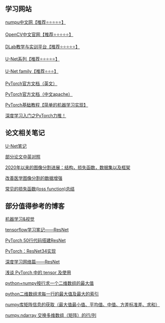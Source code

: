 ## 学习网站

<a href="https://www.numpy.org.cn/">numpu中文网【推荐⭐⭐⭐⭐⭐】</a>

<a href="https://opencv.apachecn.org">OpenCV中文官网【推荐⭐⭐⭐⭐⭐】</a></a>

<a href="https://lab.datafountain.cn/">DLab教学与实训平台【推荐⭐⭐⭐⭐⭐】</a>

<a href="https://github.com/mrgloom/awesome-semantic-segmentation">U-Net系列【推荐⭐⭐⭐⭐⭐】</a>

<a href="https://github.com/ShawnBIT/UNet-family">U-Net family【推荐⭐⭐⭐】</a>

<a href="https://pytorch.org/docs/stable/index.html">PyTorch官方文档（英文）</a>

<a href="https://pytorch.apachecn.org">PyTorch官方文档（中文apache）</a>

<a href="https://www.sohu.com/a/196836207_642762">PyTorch基础教程【简单的机器学习实现】</a>

<a href="https://wizardforcel.gitbooks.io/learn-dl-with-pytorch-liaoxingyu/content/">深度学习入门之PyTorch力推！</a>

## 论文相关笔记

<a href="https://zhuanlan.zhihu.com/p/46251798">U-Net笔记</a>

<a href="https://github.com/SnailTyan/deep-learning-papers-translation">部分论文中英对照</a>

<a href="https://zhuanlan.zhihu.com/p/123081328">2020年以来的图像分割进展：结构，损失函数，数据集以及框架</a>

<a href="https://zhuanlan.zhihu.com/p/142108953">改善医学图像分割的数据增强</a>

<a href="https://zhuanlan.zhihu.com/p/58883095">常见的损失函数(loss function)总结</a>

## 部分值得参考的博客

<a href="https://www.cnblogs.com/Terrypython/category/1255030.html">机器学习&视觉</a>

<a href="https://www.cnblogs.com/wj-1314/p/11519663.html">[tensorflow学习笔记——ResNet](https://www.cnblogs.com/wj-1314/p/11519663.html)</a>

<a href="https://blog.csdn.net/zhenaoxi1077/article/details/80951034">PyTorch 50行代码搭建ResNet</a>

<a href="https://blog.csdn.net/qq_30159015/article/details/80756558">PyTorch：ResNet34实现</a>

<a href="https://blog.csdn.net/weixin_43624538/article/details/85049699">深度学习网络篇——ResNet</a>

<a href="https://zhuanlan.zhihu.com/p/67184419">浅谈 PyTorch 中的 tensor 及使用</a>

<a href="https://blog.csdn.net/qq_27261889/article/details/82907939">python+numpy按行求一个二维数组的最大值</a>

<a href="https://blog.csdn.net/iamjingong/article/details/86636934">python二维数组求每一行的最大值及最大的索引</a>

<a href="https://blog.csdn.net/zhning12L/article/details/78664495">numpy库矩阵信息的获取（最大值最小值、平均值、中值、方差标准差、求和）</a>

<a href="https://blog.csdn.net/lanchunhui/article/details/51737428">numpy.ndarray 交换多维数组（矩阵）的行/列</a>